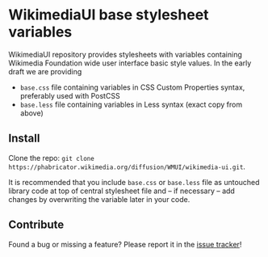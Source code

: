 # WikimediaUI base stylesheet variables

WikimediaUI repository provides stylesheets with variables containing
Wikimedia Foundation wide user interface basic style values.
In the early draft we are providing
 - `base.css` file containing variables in CSS Custom Properties syntax,
 preferably used with PostCSS
 - `base.less` file containing variables in Less syntax (exact copy from above)

## Install
Clone the repo: `git clone https://phabricator.wikimedia.org/diffusion/WMUI/wikimedia-ui.git`.

It is recommended that you include `base.css` or `base.less` file as untouched
library code at top of central stylesheet file and – if necessary –
add changes by overwriting the variable later in your code.

## Contribute
Found a bug or missing a feature? Please report it in the [issue tracker](
https://phabricator.wikimedia.org/maniphest/task/create/?projects=UI-Standardization)!